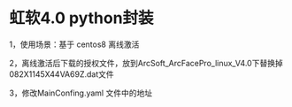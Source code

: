 # 虹软4.0 python封装
1，使用场景：基于 centos8 离线激活 

2，离线激活后下载的授权文件，放到ArcSoft_ArcFacePro_linux_V4.0下替换掉082X1145X44VA69Z.dat文件 

3，修改MainConfing.yaml 文件中的地址 
